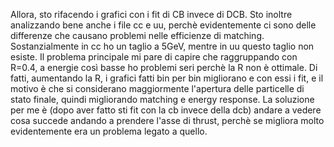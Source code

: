 Allora, sto rifacendo i grafici con i fit di CB invece di DCB. 
Sto inoltre analizzando bene anche i file cc e uu, perchè evidentemente ci sono delle differenze che causano problemi nelle efficienze di matching.
Sostanzialmente in cc ho un taglio a 5GeV, mentre in uu questo taglio non esiste.
Il problema principale mi pare di capire che raggruppando con R=0.4, a energie così basse ho problemi seri perchè la R non è ottimale. Di fatti, aumentando la R, i grafici fatti bin per bin migliorano e con essi i fit, e il motivo è che si considerano maggiormente l'apertura delle particelle di stato finale, quindi migliorando matching e energy response.
La soluzione per me è (dopo aver fatto sti fit con la cb invece della dcb) andare a vedere cosa succede andando a prendere l'asse di thrust, perchè se migliora molto evidentemente era un problema legato a quello.
